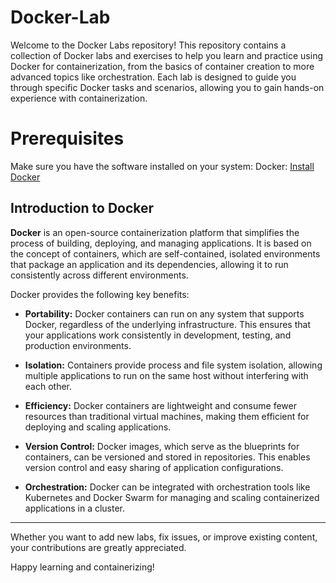 # Docker-Lab

Welcome to the Docker Labs repository! This repository contains a collection of Docker labs and exercises to help you learn and practice using Docker for containerization, from the basics of container creation to more advanced topics like orchestration. Each lab is designed to guide you through specific Docker tasks and scenarios, allowing you to gain hands-on experience with containerization.

# Prerequisites
Make sure you have the software installed on your system:
Docker: [Install Docker](https://docs.docker.com/get-docker/)

## Introduction to Docker

**Docker** is an open-source containerization platform that simplifies the process of building, deploying, and managing applications. It is based on the concept of containers, which are self-contained, isolated environments that package an application and its dependencies, allowing it to run consistently across different environments.

Docker provides the following key benefits:

- **Portability:** Docker containers can run on any system that supports Docker, regardless of the underlying infrastructure. This ensures that your applications work consistently in development, testing, and production environments.

- **Isolation:** Containers provide process and file system isolation, allowing multiple applications to run on the same host without interfering with each other.

- **Efficiency:** Docker containers are lightweight and consume fewer resources than traditional virtual machines, making them efficient for deploying and scaling applications.

- **Version Control:** Docker images, which serve as the blueprints for containers, can be versioned and stored in repositories. This enables version control and easy sharing of application configurations.

- **Orchestration:** Docker can be integrated with orchestration tools like Kubernetes and Docker Swarm for managing and scaling containerized applications in a cluster.
_________

Whether you want to add new labs, fix issues, or improve existing content, your contributions are greatly appreciated. 

Happy learning and containerizing!

